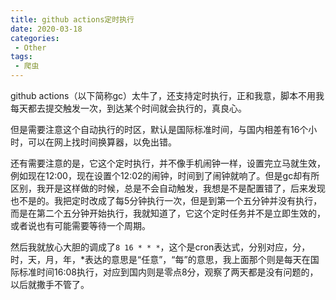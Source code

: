 ```yaml
---
title: github actions定时执行
date: 2020-03-18
categories:
 - Other
tags:
 - 爬虫
---
```


github actions（以下简称gc）太牛了，还支持定时执行，正和我意，脚本不用我每天都去提交触发一次，到达某个时间就会执行的，真良心。

但是需要注意这个自动执行的时区，默认是国际标准时间，与国内相差有16个小时，可以在网上找时间换算器，以免出错。

还有需要注意的是，它这个定时执行，并不像手机闹钟一样，设置完立马就生效，例如现在12:00，现在设置个12:02的闹钟，时间到了闹钟就响了​。但是gc却有所区别，我开是这样做的时候，总是不会自动触发，我想是不是配置错了，后来发现也不是的。我把定时改成了每5分钟执行一次，但是到第一个五分钟并没有执行，而是在第二个五分钟开始执行，我就知道了，它这个定时任务并不是立即生效的，或者说也有可能需要等待一个周期。

然后我就放心大胆的调成了`8 16 * * *`​，这个是cron表达式，分别对应，分，时，天，月，年，*表达的意思是“任意”，“每”的意思，我上面那个则是每天在国际标准时间16:08执行，对应到国内则是零点8分，观察了两天都是没有问题的，以后就撒手不管了。

